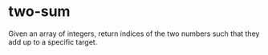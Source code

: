# two-sum
Given an array of integers, return indices of the two numbers such that they add up to a specific target.
